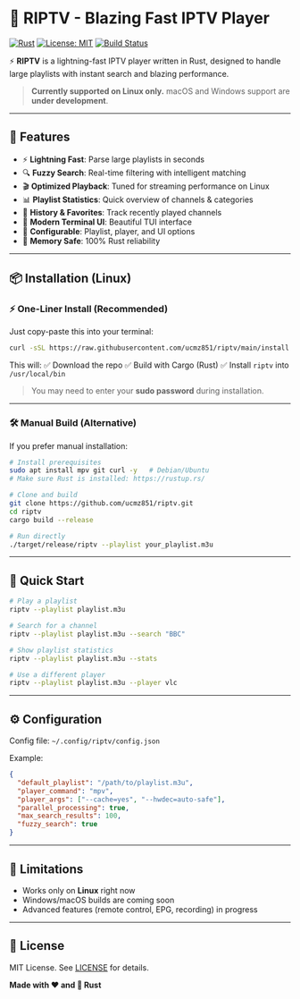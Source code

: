# 🦀 RIPTV - Blazing Fast IPTV Player

[![Rust](https://img.shields.io/badge/rust-1.70+-orange.svg)](https://www.rust-lang.org)
[![License: MIT](https://img.shields.io/badge/License-MIT-yellow.svg)](https://opensource.org/licenses/MIT)
[![Build Status](https://img.shields.io/badge/build-passing-brightgreen.svg)](https://github.com/ucmz851/riptv)

⚡ **RIPTV** is a lightning-fast IPTV player written in Rust, designed to handle large playlists with instant search and blazing performance.

> **Currently supported on Linux only.**
> macOS and Windows support are **under development**.

---

## 🚀 Features

* ⚡ **Lightning Fast**: Parse large playlists in seconds
* 🔍 **Fuzzy Search**: Real-time filtering with intelligent matching
* 🎬 **Optimized Playback**: Tuned for streaming performance on Linux
* 📊 **Playlist Statistics**: Quick overview of channels & categories
* 💾 **History & Favorites**: Track recently played channels
* 🎨 **Modern Terminal UI**: Beautiful TUI interface
* 🔧 **Configurable**: Playlist, player, and UI options
* 🦀 **Memory Safe**: 100% Rust reliability

---

## 📦 Installation (Linux)

### ⚡ One-Liner Install (Recommended)

Just copy-paste this into your terminal:

```bash
curl -sSL https://raw.githubusercontent.com/ucmz851/riptv/main/install.sh | bash
```

This will:
✅ Download the repo
✅ Build with Cargo (Rust)
✅ Install `riptv` into `/usr/local/bin`

> You may need to enter your **sudo password** during installation.

---

### 🛠️ Manual Build (Alternative)

If you prefer manual installation:

```bash
# Install prerequisites
sudo apt install mpv git curl -y   # Debian/Ubuntu
# Make sure Rust is installed: https://rustup.rs/

# Clone and build
git clone https://github.com/ucmz851/riptv.git
cd riptv
cargo build --release

# Run directly
./target/release/riptv --playlist your_playlist.m3u
```

---

## 🎯 Quick Start

```bash
# Play a playlist
riptv --playlist playlist.m3u

# Search for a channel
riptv --playlist playlist.m3u --search "BBC"

# Show playlist statistics
riptv --playlist playlist.m3u --stats

# Use a different player
riptv --playlist playlist.m3u --player vlc
```

---

## ⚙️ Configuration

Config file: `~/.config/riptv/config.json`

Example:

```json
{
  "default_playlist": "/path/to/playlist.m3u",
  "player_command": "mpv",
  "player_args": ["--cache=yes", "--hwdec=auto-safe"],
  "parallel_processing": true,
  "max_search_results": 100,
  "fuzzy_search": true
}
```

---

## 🐛 Limitations

* Works only on **Linux** right now
* Windows/macOS builds are coming soon
* Advanced features (remote control, EPG, recording) in progress

---

## 📜 License

MIT License. See [LICENSE](LICENSE) for details.

**Made with ❤️ and 🦀 Rust**

